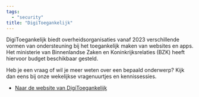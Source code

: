 ```yaml
---
tags:
  - "security"
title: "DigiToegankelijk"
---
```


DigiToegankelijk biedt overheidsorganisaties vanaf 2023 verschillende vormen van ondersteuning bij het toegankelijk maken van websites en apps. Het ministerie van Binnenlandse Zaken en Koninkrijksrelaties (BZK) heeft hiervoor budget beschikbaar gesteld. 

Heb je een vraag of wil je meer weten over een bepaald onderwerp? Kijk dan eens bij onze wekelijkse vragenuurtjes en kennissessies.

- [Naar de website van DigiToegankelijk](https://www.digitoegankelijk.nl/)